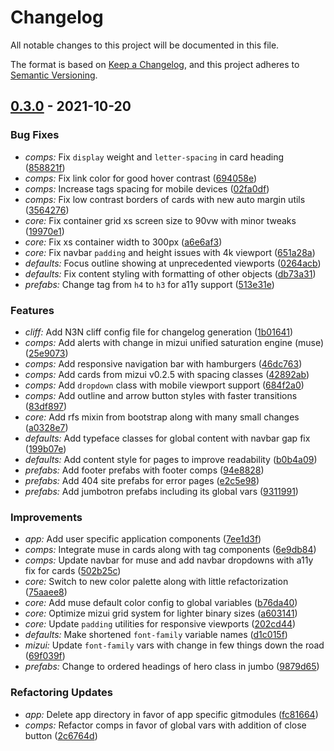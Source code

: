 # Changelog

All notable changes to this project will be documented in this file.

The format is based on [Keep a Changelog](https://keepachangelog.com/en/1.0.0/),
and this project adheres to [Semantic Versioning](https://semver.org/spec/v2.0.0.html).

## [0.3.0] - 2021-10-20

[0.3.0]: ../../../releases/tag/v0.3.0

### Bug Fixes

- *comps:* Fix `display` weight and `letter-spacing` in card heading ([858821f](858821f241326126fa2ff7bf9dade4e04b9d1f4e))
- *comps:* Fix link color for good hover contrast ([694058e](694058e5cb75ba2f247083fff73dea5c8f732144))
- *comps:* Increase tags spacing for mobile devices ([02fa0df](02fa0dfad8f7266ba8eb3a3db8bb2cc5579ebc7a))
- *comps:* Fix low contrast borders of cards with new auto margin utils ([3564276](35642762572fc71e00b4ef2e250ffc1de4d2f968))
- *core:* Fix container grid xs screen size to 90vw with minor tweaks ([19970e1](19970e10649296444aefcaf4e3320b6e3b01ee34))
- *core:* Fix xs container width to 300px ([a6e6af3](a6e6af3e0155f3938022125900c650b10530e270))
- *core:* Fix navbar `padding` and height issues with 4k viewport ([651a28a](651a28ad1da5856179918e55dc600f024c3dc609))
- *defaults:* Focus outline showing at unprecedented viewports ([0264acb](0264acb3fca5a9200dcd0f8450708ed25ba87cc3))
- *defaults:* Fix content styling with formatting of other objects ([db73a31](db73a3131aed3cf32ba8a214dddc0005527b4182))
- *prefabs:* Change tag from `h4` to `h3` for a11y support ([513e31e](513e31e9fb019b141b0ab53d27f6b8c9c1a5938d))

### Features

- *cliff:* Add N3N cliff config file for changelog generation ([1b01641](1b016418d4cafc1b60d37e833300a326436133e6))
- *comps:* Add alerts with change in mizui unified saturation engine (muse) ([25e9073](25e907363db51fdca95e46c8eb32936989b787af))
- *comps:* Add responsive navigation bar with hamburgers ([46dc763](46dc763850af04c4babd85cc10932a3b76fb4cfc))
- *comps:* Add cards from mizui v0.2.5 with spacing classes ([42892ab](42892abe7ff4af3de9f6fe9637a8d17b127ba2ca))
- *comps:* Add `dropdown` class with mobile viewport support ([684f2a0](684f2a00f340b07148bb401c27fa5a916f53d84b))
- *comps:* Add outline and arrow button styles with faster transitions ([83df897](83df8973bf0760843030289833d3e4740105becc))
- *core:* Add rfs mixin from bootstrap along with many small changes ([a0328e7](a0328e74a5b1279e8e497b6dea14c74042f69100))
- *defaults:* Add typeface classes for global content with navbar gap fix ([199b07e](199b07e7ac51e57871ba3b2a84a7ec8544b1c351))
- *defaults:* Add content style for pages to improve readability ([b0b4a09](b0b4a09ba9dad0fe93e477782e68c76c22625de2))
- *prefabs:* Add footer prefabs with footer comps ([94e8828](94e882880ad4da72bad267e361b56a26cf745d56))
- *prefabs:* Add 404 site prefabs for error pages ([e2c5e98](e2c5e9864753e1efee9198d3830e3a412b260b6c))
- *prefabs:* Add jumbotron prefabs including its global vars ([9311991](93119919c7ed7768432652234dd218482234b90c))

### Improvements

- *app:* Add user specific application components ([7ee1d3f](7ee1d3f3fd61bfc7a0e8429b01de71da3217dbe3))
- *comps:* Integrate muse in cards along with tag components ([6e9db84](6e9db8436a9631f85906dfaf8ce04f3de3e1e027))
- *comps:* Update navbar for muse and add navbar dropdowns with a11y fix for cards ([502b25c](502b25cd3c73f9ebfb49e13637606c6f2885e9cd))
- *core:* Switch to new color palette along with little refactorization ([75aaee8](75aaee89a2f27213516a5da9635cd50ed5d363eb))
- *core:* Add muse default color config to global variables ([b76da40](b76da406bad76586c0f108b592883f13c4030653))
- *core:* Optimize mizui grid system for lighter binary sizes ([a603141](a6031410fc5ac32b229df6635a240b435ff6ac2b))
- *core:* Update `padding` utilities for responsive viewports ([202cd44](202cd4401f33b3a62907380ac3940034e2e94032))
- *defaults:* Make shortened `font-family` variable names ([d1c015f](d1c015fce63aca7724c952324b66cccf6ab134ed))
- *mizui:* Update `font-family` vars with change in few things down the road ([69f039f](69f039f3b56af2a7ce7c27db742cb2c0e820ccf6))
- *prefabs:* Change to ordered headings of hero class in jumbo ([9879d65](9879d65f2c82a0838d296e85d5bbfe50602a0a7c))

### Refactoring Updates

- *app:* Delete app directory in favor of app specific gitmodules ([fc81664](fc8166454402b35bd5d6798f0c0b94536ed1fca0))
- *comps:* Refactor comps in favor of global vars with addition of close button ([2c6764d](2c6764d79365a6608d8208fbe002871fcfc67a66))

<!-- CHANGELOG SPLIT MARKER -->
